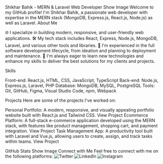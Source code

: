 Shikhar Bahik - MERN & Laravel Web Developer
Show Image
Welcome to my GitHub profile! I'm Shikhar Bahik, a passionate web developer with expertise in the MERN stack (MongoDB, Express.js, React.js, Node.js) as well as Laravel.
About Me

🌐 I specialize in building modern, responsive, and user-friendly web applications.
🛠️ My tech stack includes React, Express, Node.js, MongoDB, Laravel, and various other tools and libraries.
🚀 I'm experienced in the full software development lifecycle, from ideation and planning to deployment and maintenance.
🌟 I'm always eager to learn new technologies and enhance my skills to deliver the best solutions for my clients and projects.

Skills

Front-end: React.js, HTML, CSS, JavaScript, TypeScript
Back-end: Node.js, Express.js, Laravel, PHP
Database: MongoDB, MySQL, PostgreSQL
Tools: Git, GitHub, Figma, Visual Studio Code, npm, Webpack

Projects
Here are some of the projects I've worked on:

Personal Portfolio: A modern, responsive, and visually appealing portfolio website built with React.js and Tailwind CSS. View Project
Ecommerce Platform: A full-stack e-commerce application developed using the MERN stack, with features like product management, shopping cart, and payment integration. View Project
Task Management App: A productivity tool built with Laravel and Vue.js, allowing users to create, assign, and track tasks within teams. View Project

GitHub Stats
Show Image
Connect with Me
Feel free to connect with me on the following platforms:
<img src="https://img.shields.io/badge/Twitter-1DA1F2?style=for-the-badge&logo=twitter&logoColor=white" alt="Twitter" />
<img src="https://img.shields.io/badge/LinkedIn-0077B5?style=for-the-badge&logo=linkedin&logoColor=white" alt="LinkedIn" />
<img src="https://img.shields.io/badge/Instagram-E4405F?style=for-the-badge&logo=instagram&logoColor=white" alt="Instagram" />